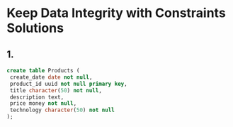 # Keep Data Integrity with Constraints Solutions

## 1.
```sql
create table Products (
 create_date date not null, 
 product_id uuid not null primary key,
 title character(50) not null,
 description text,
 price money not null,
 technology character(50) not null
); 
```